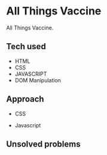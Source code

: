 # All Things Vaccine

All Things Vaccine.

## Tech used
- HTML
- CSS
- JAVASCRIPT
- DOM Manipulation
## Approach

- CSS 

- Javascript 

## Unsolved problems
